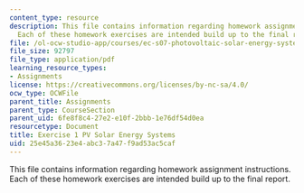 ```yaml
---
content_type: resource
description: This file contains information regarding homework assignment instructions.
  Each of these homework exercises are intended build up to the final report.
file: /ol-ocw-studio-app/courses/ec-s07-photovoltaic-solar-energy-systems-fall-2004/25e45a3623e4abc37a47f9ad53ac5caf_MITEC_S07F04_exercise_1.pdf
file_size: 92797
file_type: application/pdf
learning_resource_types:
- Assignments
license: https://creativecommons.org/licenses/by-nc-sa/4.0/
ocw_type: OCWFile
parent_title: Assignments
parent_type: CourseSection
parent_uid: 6fe8f8c4-27e2-e10f-2bbb-1e76df54d0ea
resourcetype: Document
title: Exercise 1 PV Solar Energy Systems
uid: 25e45a36-23e4-abc3-7a47-f9ad53ac5caf
---
```

This file contains information regarding homework assignment instructions. Each of these homework exercises are intended build up to the final report.